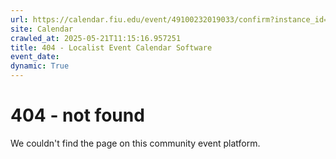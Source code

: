 ```yaml
---
url: https://calendar.fiu.edu/event/49100232019033/confirm?instance_id=49100232020058&return=https%3A%2F%2Fcalendar.fiu.edu%2Fcalendar%3Fevent_types%255B%255D%3D36918157286658
site: Calendar
crawled_at: 2025-05-21T11:15:16.957251
title: 404 - Localist Event Calendar Software
event_date: 
dynamic: True
---
```


# 404 - not found
We couldn't find the page on this community event platform.
